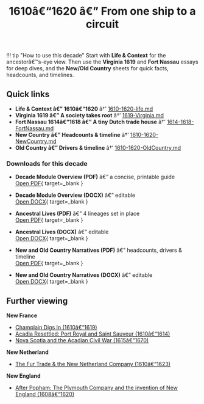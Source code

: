 ﻿---
title: 1610â€“1620 â€” From one ship to a circuit
summary: Decade overview with quick links to narrative, event essays, and context sheets.
---

!!! tip "How to use this decade"
    Start with **Life & Context** for the ancestorâ€™s-eye view. Then use the **Virginia 1619** and **Fort Nassau** essays for deep dives, and the **New/Old Country** sheets for quick facts, headcounts, and timelines.

## Quick links

- **Life & Context â€” 1610â€“1620** â†’ [1610-1620-life.md](1610-1620-life.md)
- **Virginia 1619 â€” A society takes root** â†’ [1619-Virginia.md](1619-Virginia.md)
- **Fort Nassau 1614â€“1618 â€” A tiny Dutch trade house** â†’ [1614-1618-FortNassau.md](./1614-1618-FortNassau.md)
- **New Country â€” Headcounts & timeline** â†’ [1610-1620-NewCountry.md](1610-1620-NewCountry.md)
- **Old Country â€” Drivers & timeline** â†’ [1610-1620-OldCountry.md](1610-1620-OldCountry.md)

### Downloads for this decade

- **Decade Module Overview (PDF)** â€” a concise, printable guide  
  [Open PDF](../../downloads/decades/1610-1620/1610-1620-Decade-Module-Overview.pdf){ target=_blank }

- **Decade Module Overview (DOCX)** â€” editable  
  [Open DOCX](../../downloads/decades/1610-1620/1610-1620-Decade-Module-Overview.docx){ target=_blank }

- **Ancestral Lives (PDF)** â€” 4 lineages set in place  
  [Open PDF](../../downloads/decades/1610-1620/1610-1620-Ancestral-Lives.pdf){ target=_blank }

- **Ancestral Lives (DOCX)** â€” editable  
  [Open DOCX](../../downloads/decades/1610-1620/1610-1620-Ancestral-Lives.docx){ target=_blank }

- **New and Old Country Narratives (PDF)** â€” headcounts, drivers & timeline  
  [Open PDF](../../downloads/decades/1610-1620/1610-1620-New-and-Old-Country-Narratives.pdf){ target=_blank }

- **New and Old Country Narratives (DOCX)** â€” editable  
  [Open DOCX](../../downloads/decades/1610-1620/1610-1620-New-and-Old-Country-Narratives.docx){ target=_blank }

## Further viewing
**New France**
- [Champlain Digs In (1610â€“1619)](https://www.youtube.com/watch?v=N5qUXncJQEw)
- [Acadia Resettled: Port Royal and Saint Sauveur (1610â€“1614)](https://www.youtube.com/watch?v=1i_vYWdmYZc)
- [Nova Scotia and the Acadian Civil War (1615â€“1670)](https://www.youtube.com/watch?v=62G4y03u9Wc)

**New Netherland**
- [The Fur Trade & the New Netherland Company (1610â€“1623)](https://www.youtube.com/watch?v=czeFItz476U)

**New England**
- [After Popham: The Plymouth Company and the invention of New England (1608â€“1620)](https://www.youtube.com/watch?v=A6xei_7wNuc)


